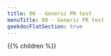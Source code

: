 ```yaml
---
title: 00 - Generic PR test
menuTitle: 00 - Generic PR test 
geekdocFlatSection: true
---
```


{{% children %}}